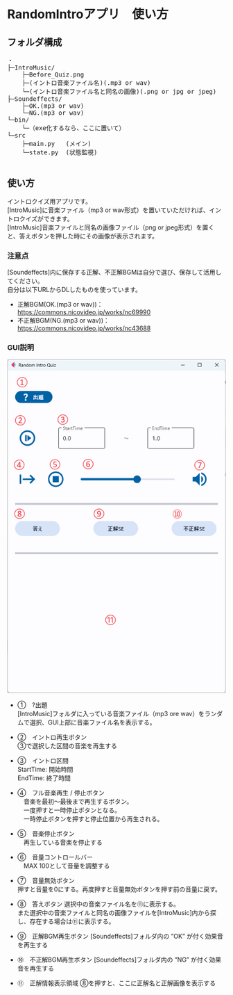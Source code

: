 # RandomIntroアプリ　使い方

## フォルダ構成

<pre>
・
├─IntroMusic/
    ├─Before_Quiz.png
    ├─(イントロ音楽ファイル名)(.mp3 or wav)
    └─(イントロ音楽ファイル名と同名の画像)(.png or jpg or jpeg)  
├─Soundeffects/
    ├─OK.(mp3 or wav)
    └─NG.(mp3 or wav)
└─bin/
    └─（exe化するなら、ここに置いて）
└─src
    ├─main.py   (メイン)
    └─state.py  (状態監視)

</pre>

## 使い方
イントロクイズ用アプリです。  
[IntroMusic]に音楽ファイル（mp3 or wav形式）を置いていただければ、イントロクイズができます。  
[IntroMusic]音楽ファイルと同名の画像ファイル（png or jpeg形式）を置くと、答えボタンを押した時にその画像が表示されます。 

### 注意点
[Soundeffects]内に保存する正解、不正解BGMは自分で選び、保存して活用してください。  
自分は以下URLからDLしたものを使っています。  
* 正解BGM(OK.(mp3 or wav))：https://commons.nicovideo.jp/works/nc69990
* 不正解BGM(NG.(mp3 or wav))：https://commons.nicovideo.jp/works/nc43688
### GUI説明

![alt text](GUI説明.png)

* ①　?出題  
  [IntroMusic]フォルダに入っている音楽ファイル（mp3 ore wav）をランダムで選択、GUI上部に音楽ファイル名を表示する。
  
* ②　イントロ再生ボタン  
  ③で選択した区間の音楽を再生する
  
* ③　イントロ区間  
  StartTime: 開始時間  
  EndTime: 終了時間
  
* ④　フル音楽再生 / 停止ボタン  
　音楽を最初～最後まで再生するボタン。  
　一度押すと一時停止ボタンとなる。  
　一時停止ボタンを押すと停止位置から再生される。

* ⑤　音楽停止ボタン  
　再生している音楽を停止する  

* ⑥　音量コントロールバー  
　MAX 100として音量を調整する

* ⑦　音量無効ボタン  
  押すと音量を0にする。再度押すと音量無効ボタンを押す前の音量に戻す。

* ⑧　答えボタン
  選択中の音楽ファイル名を⑪に表示する。  
  また選択中の音楽ファイルと同名の画像ファイルを[IntroMusic]内から探し、存在する場合は⑪に表示する。

* ⑨　正解BGM再生ボタン
  [Soundeffects]フォルダ内の ”OK” が付く効果音を再生する

* ➉　不正解BGM再生ボタン
  [Soundeffects]フォルダ内の ”NG” が付く効果音を再生する

* ⑪　正解情報表示領域
  ⑧を押すと、ここに正解名と正解画像を表示する

